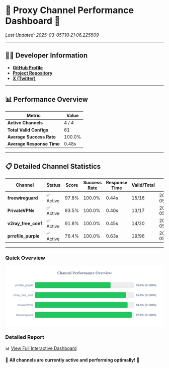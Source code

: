# 🌟 Proxy Channel Performance Dashboard 🌟

_Last Updated: 2025-03-05T10:21:06.225509_

---

## 👩‍💻 Developer Information

- **[GitHub Profile](https://github.com/4n0nymou3)**  
- **[Project Repository](https://github.com/4n0nymou3/multi-proxy-config-fetcher)**  
- **[X (Twitter)](https://x.com/4n0nymou3)**  

---

## 📊 Performance Overview

| Metric                | Value       |
|-----------------------|-------------|
| **Active Channels**   | 4 / 4       |
| **Total Valid Configs** | 61          |
| **Average Success Rate** | 100.0%      |
| **Average Response Time** | 0.48s       |

---

## 📋 Detailed Channel Statistics

| Channel          | Status     | Score  | Success Rate | Response Time | Valid/Total | Last Success               |
|------------------|------------|--------|--------------|---------------|-------------|----------------------------|
| **freewireguard**  | ✅ Active  | 97.8%  | 100.0% | 0.44s         | 15/16       | 2025-03-05T10:21:06.223691 |
| **PrivateVPNs**  | ✅ Active  | 93.5%  | 100.0% | 0.40s         | 13/17       | 2025-03-05T10:21:05.757896 |
| **v2ray_free_conf**  | ✅ Active  | 91.8%  | 100.0% | 0.45s         | 14/20       | 2025-03-05T10:21:05.326500 |
| **prrofile_purple**  | ✅ Active  | 76.4%  | 100.0% | 0.63s         | 19/96       | 2025-03-05T10:21:04.848266 |

---

### Quick Overview
<div align="center">
  <a href="https://raw.githubusercontent.com/nullluser/NullRepo/refs/heads/main/assets/channel_stats_chart.svg">
    <img src="https://raw.githubusercontent.com/nullluser/NullRepo/refs/heads/main/assets/channel_stats_chart.svg" alt="Source Performance Statistics" width="800">
  </a>
</div>

### Detailed Report
📊 [View Full Interactive Dashboard](https://htmlpreview.github.io/?https://github.com/nullluser/NullRepo/blob/main/assets/performance_report.html)

🎉 **All channels are currently active and performing optimally!** 🎉
